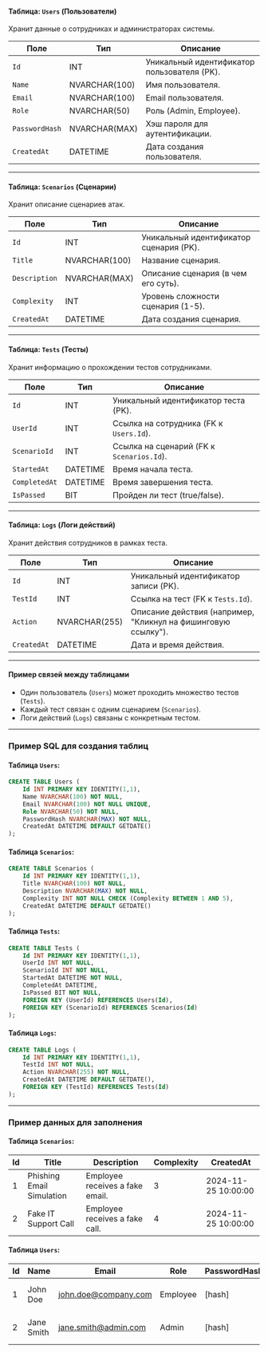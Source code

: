 #### Таблица: `Users` (Пользователи)
Хранит данные о сотрудниках и администраторах системы.

| Поле          | Тип          | Описание                             |
|---------------|--------------|--------------------------------------|
| `Id`          | INT          | Уникальный идентификатор пользователя (PK). |
| `Name`        | NVARCHAR(100)| Имя пользователя.                   |
| `Email`       | NVARCHAR(100)| Email пользователя.                 |
| `Role`        | NVARCHAR(50) | Роль (Admin, Employee).             |
| `PasswordHash`| NVARCHAR(MAX)| Хэш пароля для аутентификации.      |
| `CreatedAt`   | DATETIME     | Дата создания пользователя.         |

---

#### Таблица: `Scenarios` (Сценарии)
Хранит описание сценариев атак.

| Поле          | Тип          | Описание                              |
|---------------|--------------|---------------------------------------|
| `Id`          | INT          | Уникальный идентификатор сценария (PK). |
| `Title`       | NVARCHAR(100)| Название сценария.                   |
| `Description` | NVARCHAR(MAX)| Описание сценария (в чем его суть).  |
| `Complexity`  | INT          | Уровень сложности сценария (1-5).    |
| `CreatedAt`   | DATETIME     | Дата создания сценария.              |

---

#### Таблица: `Tests` (Тесты)
Хранит информацию о прохождении тестов сотрудниками.

| Поле          | Тип          | Описание                             |
|---------------|--------------|--------------------------------------|
| `Id`          | INT          | Уникальный идентификатор теста (PK). |
| `UserId`      | INT          | Ссылка на сотрудника (FK к `Users.Id`). |
| `ScenarioId`  | INT          | Ссылка на сценарий (FK к `Scenarios.Id`). |
| `StartedAt`   | DATETIME     | Время начала теста.                 |
| `CompletedAt` | DATETIME     | Время завершения теста.             |
| `IsPassed`    | BIT          | Пройден ли тест (true/false).       |

---

#### Таблица: `Logs` (Логи действий)
Хранит действия сотрудников в рамках теста.

| Поле          | Тип          | Описание                             |
|---------------|--------------|---------------------------------------|
| `Id`          | INT          | Уникальный идентификатор записи (PK).|
| `TestId`      | INT          | Ссылка на тест (FK к `Tests.Id`).    |
| `Action`      | NVARCHAR(255)| Описание действия (например, "Кликнул на фишинговую ссылку"). |
| `CreatedAt`   | DATETIME     | Дата и время действия.              |

---

#### Пример связей между таблицами
- Один пользователь (`Users`) может проходить множество тестов (`Tests`).
- Каждый тест связан с одним сценарием (`Scenarios`).
- Логи действий (`Logs`) связаны с конкретным тестом.

---

### Пример SQL для создания таблиц

#### Таблица `Users`:
```sql
CREATE TABLE Users (
    Id INT PRIMARY KEY IDENTITY(1,1),
    Name NVARCHAR(100) NOT NULL,
    Email NVARCHAR(100) NOT NULL UNIQUE,
    Role NVARCHAR(50) NOT NULL,
    PasswordHash NVARCHAR(MAX) NOT NULL,
    CreatedAt DATETIME DEFAULT GETDATE()
);
```

#### Таблица `Scenarios`:
```sql
CREATE TABLE Scenarios (
    Id INT PRIMARY KEY IDENTITY(1,1),
    Title NVARCHAR(100) NOT NULL,
    Description NVARCHAR(MAX) NOT NULL,
    Complexity INT NOT NULL CHECK (Complexity BETWEEN 1 AND 5),
    CreatedAt DATETIME DEFAULT GETDATE()
);
```

#### Таблица `Tests`:
```sql
CREATE TABLE Tests (
    Id INT PRIMARY KEY IDENTITY(1,1),
    UserId INT NOT NULL,
    ScenarioId INT NOT NULL,
    StartedAt DATETIME NOT NULL,
    CompletedAt DATETIME,
    IsPassed BIT NOT NULL,
    FOREIGN KEY (UserId) REFERENCES Users(Id),
    FOREIGN KEY (ScenarioId) REFERENCES Scenarios(Id)
);
```

#### Таблица `Logs`:
```sql
CREATE TABLE Logs (
    Id INT PRIMARY KEY IDENTITY(1,1),
    TestId INT NOT NULL,
    Action NVARCHAR(255) NOT NULL,
    CreatedAt DATETIME DEFAULT GETDATE(),
    FOREIGN KEY (TestId) REFERENCES Tests(Id)
);
```

---

### Пример данных для заполнения
#### Таблица `Scenarios`:
| Id | Title                        | Description                       | Complexity | CreatedAt           |
|----|------------------------------|-----------------------------------|------------|---------------------|
| 1  | Phishing Email Simulation    | Employee receives a fake email.  | 3          | 2024-11-25 10:00:00 |
| 2  | Fake IT Support Call         | Employee receives a fake call.   | 4          | 2024-11-25 10:00:00 |

#### Таблица `Users`:
| Id | Name          | Email               | Role       | PasswordHash  | CreatedAt           |
|----|---------------|---------------------|------------|---------------|---------------------|
| 1  | John Doe      | john.doe@company.com| Employee   | [hash]        | 2024-11-25 10:00:00 |
| 2  | Jane Smith    | jane.smith@admin.com| Admin      | [hash]        | 2024-11-25 10:00:00 |
